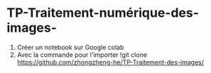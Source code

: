 # TP-Traitement-numérique-des-images-
1. Créer un notebook sur Google colab
2. Avec la commande pour l'importer
!git clone https://github.com/zhongzheng-he/TP-Traitement-des-images/
